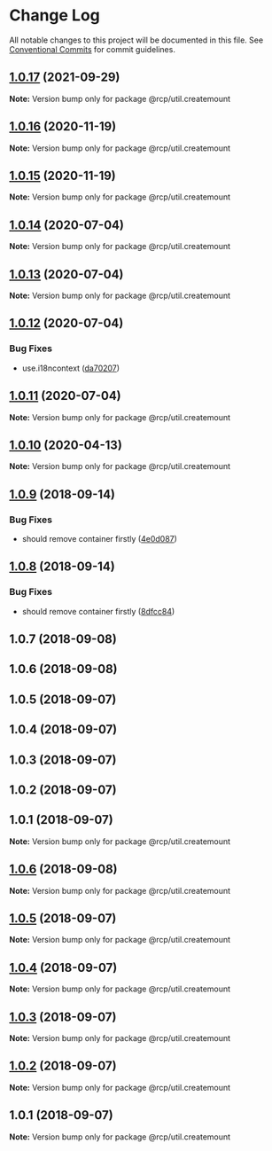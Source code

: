 # Change Log

All notable changes to this project will be documented in this file.
See [Conventional Commits](https://conventionalcommits.org) for commit guidelines.

<a name="1.0.17"></a>

## [1.0.17](https://github.com/imcuttle/rcp/compare/@rcp/util.createmount@1.0.16...@rcp/util.createmount@1.0.17) (2021-09-29)

**Note:** Version bump only for package @rcp/util.createmount

<a name="1.0.16"></a>

## [1.0.16](https://github.com/imcuttle/rcp/compare/@rcp/util.createmount@1.0.15...@rcp/util.createmount@1.0.16) (2020-11-19)

**Note:** Version bump only for package @rcp/util.createmount

<a name="1.0.15"></a>

## [1.0.15](https://github.com/imcuttle/rcp/compare/@rcp/util.createmount@1.0.14...@rcp/util.createmount@1.0.15) (2020-11-19)

**Note:** Version bump only for package @rcp/util.createmount

<a name="1.0.14"></a>

## [1.0.14](https://github.com/imcuttle/rcp/compare/@rcp/util.createmount@1.0.13...@rcp/util.createmount@1.0.14) (2020-07-04)

**Note:** Version bump only for package @rcp/util.createmount

<a name="1.0.13"></a>

## [1.0.13](https://github.com/imcuttle/rcp/compare/@rcp/util.createmount@1.0.12...@rcp/util.createmount@1.0.13) (2020-07-04)

**Note:** Version bump only for package @rcp/util.createmount

<a name="1.0.12"></a>

## [1.0.12](https://github.com/imcuttle/rcp/compare/@rcp/util.createmount@1.0.11...@rcp/util.createmount@1.0.12) (2020-07-04)

### Bug Fixes

- use.i18ncontext ([da70207](https://github.com/imcuttle/rcp/commit/da70207))

<a name="1.0.11"></a>

## [1.0.11](https://github.com/imcuttle/rcp/compare/@rcp/util.createmount@1.0.10...@rcp/util.createmount@1.0.11) (2020-07-04)

**Note:** Version bump only for package @rcp/util.createmount

<a name="1.0.10"></a>

## [1.0.10](https://github.com/imcuttle/rcp/compare/@rcp/util.createmount@1.0.9...@rcp/util.createmount@1.0.10) (2020-04-13)

**Note:** Version bump only for package @rcp/util.createmount

<a name="1.0.9"></a>

## [1.0.9](https://github.com/imcuttle/rcp/compare/@rcp/util.createmount@1.0.8...@rcp/util.createmount@1.0.9) (2018-09-14)

### Bug Fixes

- should remove container firstly ([4e0d087](https://github.com/imcuttle/rcp/commit/4e0d087))

<a name="1.0.8"></a>

## [1.0.8](https://github.com/imcuttle/rcp/compare/@rcp/util.createmount@1.0.7...@rcp/util.createmount@1.0.8) (2018-09-14)

### Bug Fixes

- should remove container firstly ([8dfcc84](https://github.com/imcuttle/rcp/commit/8dfcc84))

<a name="1.0.7"></a>

## 1.0.7 (2018-09-08)

<a name="1.0.6"></a>

## 1.0.6 (2018-09-08)

<a name="1.0.5"></a>

## 1.0.5 (2018-09-07)

<a name="1.0.4"></a>

## 1.0.4 (2018-09-07)

<a name="1.0.3"></a>

## 1.0.3 (2018-09-07)

<a name="1.0.2"></a>

## 1.0.2 (2018-09-07)

<a name="1.0.1"></a>

## 1.0.1 (2018-09-07)

**Note:** Version bump only for package @rcp/util.createmount

<a name="1.0.6"></a>

## [1.0.6](https://github.com/imcuttle/rcp/compare/v1.0.5...v1.0.6) (2018-09-08)

**Note:** Version bump only for package @rcp/util.createmount

<a name="1.0.5"></a>

## [1.0.5](https://github.com/imcuttle/rcp/compare/v1.0.4...v1.0.5) (2018-09-07)

**Note:** Version bump only for package @rcp/util.createmount

<a name="1.0.4"></a>

## [1.0.4](https://github.com/imcuttle/rcp/compare/v1.0.3...v1.0.4) (2018-09-07)

**Note:** Version bump only for package @rcp/util.createmount

<a name="1.0.3"></a>

## [1.0.3](https://github.com/imcuttle/rcp/compare/v1.0.2...v1.0.3) (2018-09-07)

**Note:** Version bump only for package @rcp/util.createmount

<a name="1.0.2"></a>

## [1.0.2](https://github.com/imcuttle/rcp/compare/v1.0.1...v1.0.2) (2018-09-07)

**Note:** Version bump only for package @rcp/util.createmount

<a name="1.0.1"></a>

## 1.0.1 (2018-09-07)

**Note:** Version bump only for package @rcp/util.createmount

